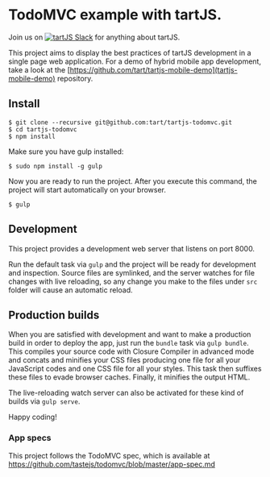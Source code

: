 # TodoMVC example with tartJS.

Join us on [![tartJS Slack](http://slack.tartjs.org/badge.svg)](http://slack.tartjs.org) for anything about tartJS.

This project aims to display the best practices of tartJS development in a single page web application. For a demo of hybrid mobile app development, take a look at the [https://github.com/tart/tartjs-mobile-demo](tartjs-mobile-demo) 
repository.

## Install

```
$ git clone --recursive git@github.com:tart/tartjs-todomvc.git
$ cd tartjs-todomvc
$ npm install
```

Make sure you have gulp installed:
```
$ sudo npm install -g gulp
```

Now you are ready to run the project. After you execute this command, the project will start automatically on your browser.
```
$ gulp
```

## Development

This project provides a development web server that listens on port 8000.

Run the default task via `gulp` and the project will be ready for development and inspection. Source files are symlinked, and the server watches for file changes with live reloading, so any change you make to the files under `src` folder will cause an automatic reload.

## Production builds

When you are satisfied with development and want to make a production build in order to deploy the app, just run the `bundle` task via `gulp bundle`. This compiles your source code with Closure Compiler in advanced mode and concats and minifies your CSS files producing one file for all your JavaScript codes and one CSS file for all your styles. This task then suffixes these files to evade browser caches. Finally, it minifies the output HTML.

 The live-reloading watch server can also be activated for these kind of builds via `gulp serve`.

 Happy coding!
 
 ### App specs
 This project follows the TodoMVC spec, which is available at https://github.com/tastejs/todomvc/blob/master/app-spec.md
